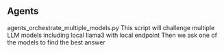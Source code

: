 ## Agents

agents_orchestrate_multiple_models.py
This script will challenge multiple LLM models including local llama3 with local endpoint 
Then we ask one of the models to find the best answer